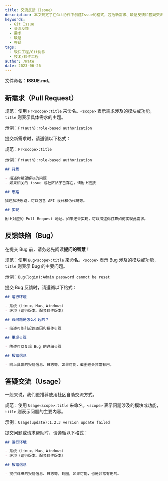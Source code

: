 ```yaml
---
title: 交流反馈（Issue）
description: 本文规定了在Git协作中创建Issue的格式，包括新需求、缺陷反馈和答疑交流的模板，要求提供背景、思路、实现和报错信息。
keywords:
  - Git Issue
  - 交流反馈
  - 需求
  - 缺陷
  - 答疑
tags:
  - 软件工程/Git协作
  - 技术/软件工程
author: 7Wate
date: 2023-06-26
---
```


文件命名：**ISSUE.md**。

## 新需求（Pull Request）

规范：使用 `Pr<scope>:title` 来命名。`<scope>` 表示需求涉及的模块或功能，`title` 则表示具体需求的主题。

示例：`Pr(auth):role-based authorization`

提交新需求时，请遵循以下格式：

规范：`Pr<scope>:title`

示例：`Pr(auth):role-based authorization`

```markdown
## 背景

- 描述你希望解决的问题
- 如果相关的 issue 或社区帖子已存在，请附上链接

## 思路

描述解决思路，可以包含 API 设计和伪代码等。

## 实现

附上对应的 Pull Request 地址。如果还未实现，可以描述你打算如何实现此需求。

```

## 反馈缺陷（Bug）

在提交 Bug 前，请务必先阅读**提问的智慧！**

规范：使用 `Bug<scope>:title` 来命名。`<scope>` 表示 Bug 涉及的模块或功能，`title` 则表示 Bug 的主要问题。

示例：`Bug(login):Admin password cannot be reset`

提交 Bug 反馈时，请遵循以下格式：

```markdown
## 运行环境

- 系统（Linux、Mac、Windows）
- 环境（运行版本、配套软件版本）

## 该问题是怎么引起的？

- 简述可能引起的原因和操作步骤

## 重现步骤

- 陈述可以复现 Bug 的详细步骤

## 报错信息

- 附上具体的报错信息、日志等。如果可能，截图也会非常有用。

```

## 答疑交流（Usage）

一般来说，我们更推荐使用社区自助交流方式。

规范：使用 `Usage<scope>:title` 来命名。`<scope>` 表示问题涉及的模块或功能，`title` 则表示问题的主要内容。

示例：`Usage(update):1.2.3 version update failed`

提交问题或请求帮助时，请遵循以下格式：

```markdown
## 运行环境

- 系统（Linux、Mac、Windows）
- 环境（运行版本、配套软件版本）

## 报错信息

- 提供详细的报错信息、日志等。截图，如果可能，也是非常有用的。

```
